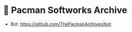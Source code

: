 # 👀 Pacman Softworks Archive
- Bot: https://github.com/ThePacmanArchives/bot

<!---
ThePacmanArchives/ThePacmanArchives is a ✨ special ✨ repository because its `README.md` (this file) appears on your GitHub profile.
You can click the Preview link to take a look at your changes.
--->
